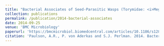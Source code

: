 ```yaml
---
title: "Bacterial Associates of Seed-Parasitic Wasps (Torymidae: <i>Megastigmus</i>)."
collection: publications
permalink: /publication/2014-bacterial-associates
date: 2014-09-25
venue: 'BMC Microbiology'
paperurl: 'https://bmcmicrobiol.biomedcentral.com/articles/10.1186/s12866-014-0224-4'
citation: 'Paulson, A.R., P. von Aderkas and S.J. Perlman. 2014. Bacterial Associates of Seed-Parasitic Wasps (Torymidae: <i>Megastigmus</i>). BMC Microbiology 14.1: 224.'
---
```

